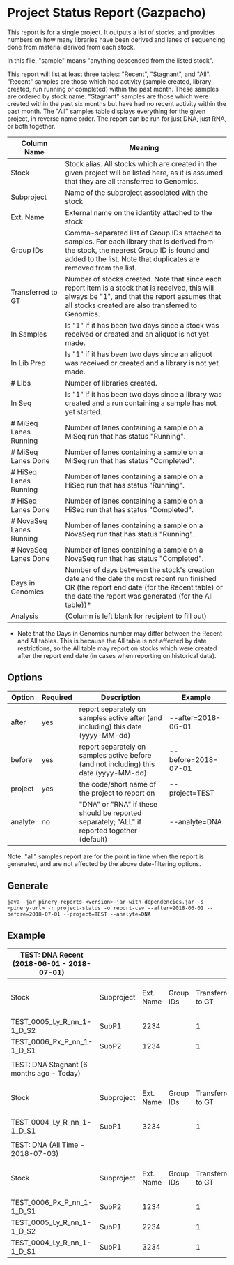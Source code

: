 # Project Status Report (Gazpacho)

<!-- note that any changes to this documentation should also be made in the debian@pinery-reports.gsi.oicr.on.ca:/home/debian/reports/gazpacho/email-body.txt file, which is sent out to users in the monthly email generated by gazpacho-project-status.cron file -->

This report is for a single project. It outputs a list of stocks, and provides numbers on how many libraries have been derived and lanes of sequencing done from material derived from each stock.

In this file, "sample" means "anything descended from the listed stock".

This report will list at least three tables: "Recent", "Stagnant", and "All".
"Recent" samples are those which had activity (sample created, library created, run running or completed) within the past month. These samples are ordered by stock name.
"Stagnant" samples are those which were created within the past six months but have had no recent activity within the past month.
The "All" samples table displays everything for the given project, in reverse name order.
The report can be run for just DNA, just RNA, or both together.

| Column Name | Meaning |
|-------------|---------|
| Stock       | Stock alias. All stocks which are created in the given project will be listed here, as it is assumed that they are all transferred to Genomics. |
| Subproject  | Name of the subproject associated with the stock |
| Ext. Name   | External name on the identity attached to the stock |
| Group IDs    | Comma-separated list of Group IDs attached to samples. For each library that is derived from the stock, the nearest Group ID is found and added to the list. Note that duplicates are removed from the list. |
| Transferred to GT | Number of stocks created. Note that since each report item is a stock that is received, this will always be "1", and that the report assumes that all stocks created are also transferred to Genomics. |
| In Samples   | Is "1" if it has been two days since a stock was received or created and an aliquot is not yet made. |
| In Lib Prep  | Is "1" if it has been two days since an aliquot was received or created and a library is not yet made. |
| # Libs       | Number of libraries created. |
| In Seq       | Is "1" if it has been two days since a library was created and a run containing a sample has not yet started. |
| # MiSeq Lanes Running | Number of lanes containing a sample on a MiSeq run that has status "Running". |
| # MiSeq Lanes Done    | Number of lanes containing a sample on a MiSeq run that has status "Completed". |
| # HiSeq Lanes Running | Number of lanes containing a sample on a HiSeq run that has status "Running". |
| # HiSeq Lanes Done    | Number of lanes containing a sample on a HiSeq run that has status "Completed". |
| # NovaSeq Lanes Running | Number of lanes containing a sample on a NovaSeq run that has status "Running". |
| # NovaSeq Lanes Done    | Number of lanes containing a sample on a NovaSeq run that has status "Completed". |
| Days in Genomics | Number of days between the stock's creation date and the date the most recent run finished OR (the report end date (for the Recent table) or the date the report was generated (for the All table))* |
| Analysis      | (Column is left blank for recipient to fill out) | 

* Note that the Days in Genomics number may differ between the Recent and All tables. This is because the All table is not affected by date restrictions, so the All table may report on stocks which were created after the report end date (in cases when reporting on historical data). 

## Options

| Option | Required | Description | Example |
|--------|----------|-------------|---------|
| after  | yes | report separately on samples active after (and including) this date (yyyy-MM-dd) | --after=2018-06-01 |
| before | yes | report separately on samples active before (and not including) this date (yyyy-MM-dd) | --before=2018-07-01 |
| project | yes | the code/short name of the project to report on | --project=TEST |
| analyte | no | "DNA" or "RNA" if these should be reported separately; "ALL" if reported together (default) | --analyte=DNA |

Note: "all" samples report are for the point in time when the report is generated, and are not affected by the above date-filtering options.

## Generate

```
java -jar pinery-reports-<version>-jar-with-dependencies.jar -s <pinery-url> -r project-status -o report-csv --after=2018-06-01 --before=2018-07-01 --project=TEST --analyte=DNA
```

## Example
|TEST: DNA Recent (2018-06-01 - 2018-07-01)| | | | | | | | | | | | | | | | |
|------------------------------------------|-|-|-|-|-|-|-|-|-|-|-|-|-|-|-|-|
|Stock|Subproject|Ext. Name|Group IDs|Transferred to GT|In Samples|In Lib Prep|# Libs|In Seq|# MiSeq Lanes Running|# MiSeq Lanes Done|# HiSeq Lanes Running|# HiSeq Lanes Done|# NovaSeq Lanes Running|# NovaSeq Lanes Done|Days in Genomics|Analysis|
|TEST_0005_Ly_R_nn_1-1_D_S2|SubP1|2234||1|1||||||||||18||
|TEST_0006_Px_P_nn_1-1_D_S1|SubP2|1234||1|||2|||||||2|25||
||||||||||||||||||
|TEST: DNA Stagnant (6 months ago - Today)|||||||||||||||||
|Stock|Subproject|Ext. Name|Group IDs|Transferred to GT|In Samples|In Lib Prep|# Libs|In Seq|# MiSeq Lanes Running|# MiSeq Lanes Done|# HiSeq Lanes Running|# HiSeq Lanes Done|# NovaSeq Lanes Running|# NovaSeq Lanes Done|Days in Genomics|Analysis|
|TEST_0004_Ly_R_nn_1-1_D_S1|SubP1|3234||1|1||||||||||33||
||||||||||||||||||
|TEST: DNA (All Time - 2018-07-03)|||||||||||||||||
|Stock|Subproject|Ext. Name|Group IDs|Transferred to GT|In Samples|In Lib Prep|# Libs|In Seq|# MiSeq Lanes Running|# MiSeq Lanes Done|# HiSeq Lanes Running|# HiSeq Lanes Done|# NovaSeq Lanes Running|# NovaSeq Lanes Done|Days in Genomics|Analysis|
|TEST_0006_Px_P_nn_1-1_D_S1|SubP2|1234||1|||2|||||||2|25||
|TEST_0005_Ly_R_nn_1-1_D_S2|SubP1|2234||1|1||||||||||18||
|TEST_0004_Ly_R_nn_1-1_D_S1|SubP1|3234||1|1||||||||||33||